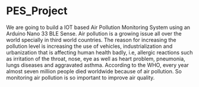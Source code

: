 # PES_Project
We are going to build a IOT based Air Pollution Monitoring System using an Arduino 
Nano 33 BLE Sense. Air pollution is a growing issue all over the world specially in
third world countries. The reason for increasing the pollution level is increasing 
the use of vehicles, industrialization and urbanization that is affecting human health 
badly, i.e, allergic reactions such as irritation of the throat, nose, eye as well as heart 
problem, pneumonia, lungs diseases and aggravated asthma. According to the WHO, every year 
almost seven million people died worldwide because of air pollution. So monitoring air pollution 
is so important to improve air quality.
